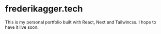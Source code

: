 # frederikagger.tech

This is my personal portfolio built with React, Next and Tailwincss. I hope to have it live soon.
